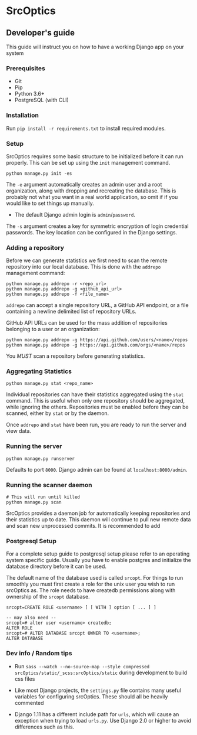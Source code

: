 # SrcOptics               
## Developer's guide
This guide will instruct you on how to have a working Django app on your system

### Prerequisites
- Git
- Pip
- Python 3.6+
- PostgreSQL (with CLI)

### Installation
Run `pip install -r requirements.txt` to install required modules.

### Setup

SrcOptics requires some basic structure to be initialized before it can run properly. This can be set up using the `init` management command.

```
python manage.py init -es
```

The `-e` argument automatically creates an admin user and a root organization, along with dropping and recreating the database. This is probably not what you want in a real world application, so omit if if you would like to set things up manually.

* The default Django admin login is `admin`/`password`.

The `-s` argument creates a key for symmetric encryption of login credential passwords. The key location can be configured in the Django settings.

### Adding a repository
Before we can generate statistics we first need to scan the remote repository into our local database. This is done with the `addrepo` management command:

```
python manage.py addrepo -r <repo_url>
python manage.py addrepo -g <github_api_url>
python manage.py addrepo -f <file_name>
```

`addrepo` can accept a single repository URL, a GitHub API endpoint, or a file containing a newline delimited list of repository URLs.

GitHub API URLs can be used for the mass addition of repositories belonging to a user or an organization:
```
python manage.py addrepo -g https://api.github.com/users/<name>/repos
python manage.py addrepo -g https://api.github.com/orgs/<name>/repos
```

You *MUST* scan a repository before generating statistics.

### Aggregating Statistics
```
python manage.py stat <repo_name>
```

Individual repositories can have their statistics aggregated using the `stat` command. This is useful when only one repository should be aggregated, while ignoring the others. Repositories must be enabled before they can be scanned, either by `stat` or by the daemon.

Once `addrepo` and `stat` have been run, you are ready to run the server and view data.


### Running the server
```
python manage.py runserver
```

Defaults to port `8000`. Django admin can be found at `localhost:8000/admin`.

### Running the scanner daemon
```
# This will run until killed
python manage.py scan
```

SrcOptics provides a daemon job for automatically keeping repositories and their statistics up to date. This daemon will continue to pull new remote data and scan new unprocessed commits. It is recommended to add

### Postgresql Setup

For a complete setup guide to postgresql setup please refer to an operating system specific guide. Usually you have  to enable postgres and initialize the database directory before it can be used.

The default name of the database used is called `srcopt`. For things to run smoothly you must first create a role for the unix user you wish to run srcOptics as. The role needs to have createdb permissions along with ownership of the `srcopt` database.

```
srcopt=CREATE ROLE <username> [ [ WITH ] option [ ... ] ]

-- may also need --
srcopt=# alter user <username> createdb;
ALTER ROLE
srcopt=# ALTER DATABASE srcopt OWNER TO <username>;
ALTER DATABASE
```

### Dev info / Random tips

* Run `sass --watch --no-source-map --style compressed srcOptics/static/_scss:srcOptics/static` during development to build css files

* Like most Django projects, the `settings.py` file contains many useful variables for configuring srcOptics. These should all be heavily commented

* Django 1.11 has a different include path for `urls`, which will cause an exception when trying to load `urls.py`. Use Django 2.0 or higher to avoid differences such as this.